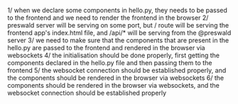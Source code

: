 1/ when we declare some components in hello.py, they needs to be passed to the frontend and we need to render the frontend in the browser
2/ preswald server will be serving on some port, but / route will be serving the frontend app's index.html file, and /api/\* will be serving from the @preswald server
3/ we need to make sure that the components that are present in the hello.py are passed to the frontend and rendered in the browser via websockets
4/ the initialisation should be done properly, first getting the components declared in the hello.py file and then passing them to the frontend
5/ the websocket connection should be established properly, and the components should be rendered in the browser via websockets
6/ the components should be rendered in the browser via websockets, and the websocket connection should be established properly